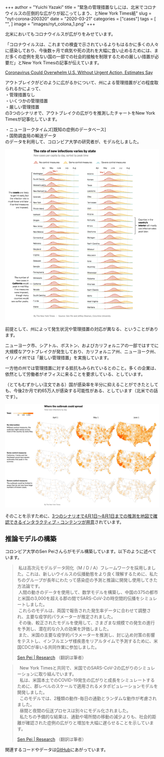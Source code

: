 +++
author = "Yuichi Yazaki"
title = "緊急の管理措置なしには、北米でコロナウイルスの圧倒的な広がりが起こってしまう、とNew York Times紙"
slug = "nyt-corona-200320"
date = "2020-03-21"
categories = ["cases"]
tags = [
    "",
]
image = "images/nyt_colona_1.png"
+++

北米においてもコロナウイルスが広がりをみせています。

「コロナウイルスは、これまでの検査で示されているよりもはるかに多くの人々に感染しており、今後数ヶ月で病気や死の流れを大幅に食い止めるためには、まだ多くの症例を見ない国の一部での社会的接触を制限するための厳しい措置が必要だ」とNew York Timesの記事が伝えています。

[Coronavirus Could Overwhelm U.S. Without Urgent Action, Estimates Say](https://www.nytimes.com/interactive/2020/03/20/us/coronavirus-model-us-outbreak.html)

アウトブレイクがどのように広がるかについて、州による管理措置がどの程度取られるかによって、  
・管理措置なし  
・いくつかの管理措置  
・厳しい管理措置  
の3つのシナリオで、アウトブレイクの広がりを推測したチャートをNew York Timesが記事化しています。

・ニューヨークタイムズ\[既知の症例のデータベース\]  
・国勢調査局の輸送データ  
のデータを利用して、コロンビア大学の研究者が、モデル化しました。

![](images/nyt_colona_2.png)

前提として、州によって発生状況や管理措置の対応が異なる、ということがあります。

ニューヨーク市、シアトル、ボストン、およびカリフォルニアの一部ではすでに大規模なアウトブレイクが発生しており、カリフォルニア州、ニューヨーク州、イリノイ州では「厳しい管理措置」を実施しています。

一方他の州では管理措置に対する抵抗もみられているとのこと。多くの企業は、依然として労働者がオフィスに来ることを要求している、としています。

（とてもむずかしい注文である）国が感染率を半分に抑えることができたとしても、今後2か月で約65万人が感染する可能性がある、としています（北米での話です）。

![](images/nyt_colona_1.png)

そのことを示すために、[3つのシナリオで4月1日〜8月1日までの推測を地図で確認できるインタラクティブ・コンテンツが用意](https://www.nytimes.com/interactive/2020/03/20/us/coronavirus-model-us-outbreak.html)されています。

## 推論モデルの構築

コロンビア大学のSen Peiさんらがモデル構築しています。以下のように述べています。

>  私は高次元モデルデータ同化（M / D / A）フレームワークを採用しました。これは、新しいウイルスの伝播動態をより良く理解するために、私たちのグループが長年にわたって感染症の予測と推論に開発し使用してきた方法論です。  
>  人間の動きのデータを使用して、数学モデルを構築し、中国の375の都市と米国の3,000を超える郡の間でSARS-CoV-2の時空間的伝播をシミュレートしました。  
>  これらのモデルは、両国で報告された発生率データに合わせて調整され、主要な疫学的パラメーターが推定されました。  
>  その後、較正されたモデルを使用して、さまざまな規模での発生の進行を予測し、潜在的な介入の効果を評価しました。  
>  また、米国の主要な疫学的パラメーターを推測し、封じ込め対策の影響をテストし、インフルエンザ様疾患をリアルタイムで予測するために、米国CDCが率いる共同作業に参加しました。
> 
> [Sen Pei | Research](http://%20http//www.columbia.edu/~sp3449/covid-19.html) （翻訳は筆者）

>   New York Timesと共同で、米国でのSARS-CoV-2の広がりのシミュレーションに取り組んでいます。  
>   私は、米国本土でのCOVID-19発生の広がりと成長をシミュレートするために、郡レベルのスケールで適用されるメタポピュレーションモデルを開発しました。  
>   このモデルでは、2種類の動作-毎日の通勤とランダムな動作が考慮されました。  
>   昼間と夜間の伝送プロセスは別々にモデル化されました。  
>   私たちの予備的な結果は、通勤や場所間の移動の減少よりも、社会的距離が確認された症例の広がりと増加を大幅に遅らせることを示しています。
> 
> [Sen Pei | Research](http://%20http//www.columbia.edu/~sp3449/covid-19.html) （翻訳は筆者）

関連するコードやデータは[GitHub](https://github.com/SenPei-CU/)にあがっています。
